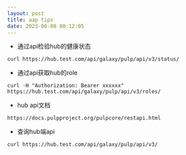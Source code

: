 ```yaml
---
layout: post
title: aap tips
date: 2023-06-08 00:12:05
---
```


- 通过api检验hub的健康状态

```
curl https://hub.test.com/api/galaxy/pulp/api/v3/status/
```

- 通过api获取hub的role

```
curl -H "Authorization: Bearer xxxxxx" https://hub.test.com/api/galaxy/pulp/api/v3/roles/
```

- hub api文档

```
https://docs.pulpproject.org/pulpcore/restapi.html
```

- 查询hub端api

```
curl https://hub.test.com/api/galaxy/pulp/api/v3/
```
